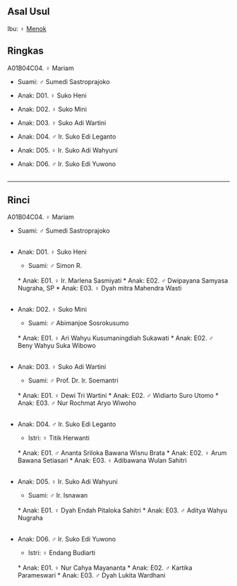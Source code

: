## Asal Usul

Ibu: ♀ [Menok][up] 

## Ringkas

A01B04C04. ♀ Mariam
	<br/>

*	Suami: ♂ Sumedi Sastroprajoko
	<br/>

*	Anak: D01. ♀ Suko Heni 
*	Anak: D02. ♀ Suko Mini
*	Anak: D03. ♀ Suko Adi Wartini
*	Anak: D04. ♂ Ir. Suko Edi Leganto
*	Anak: D05. ♀ Ir. Suko Adi Wahyuni
*	Anak: D06. ♂ Ir. Suko Edi Yuwono
	<br/><br/>

-- -- --

## Rinci

A01B04C04. ♀ Mariam
	<br/>

*	Suami: ♂ Sumedi Sastroprajoko
	<br/><br/>

*	Anak: D01. ♀ Suko Heni 
	*	Suami: ♂ Simon R.
	<br/>
	*	Anak: E01. ♀ Ir. Marlena Sasmiyati
	*	Anak: E02. ♂ Dwipayana Samyasa Nugraha, SP
	*	Anak: E03. ♀ Dyah mitra Mahendra Wasti
	<br/><br/>

*	Anak: D02. ♀ Suko Mini
	*	Suami: ♂ Abimanjoe Sosrokusumo
	<br/>
	*	Anak: E01. ♀ Ari Wahyu Kusumaningdiah Sukawati
	*	Anak: E02. ♂ Beny Wahyu Suka Wibowo
	<br/><br/>

*	Anak: D03. ♀ Suko Adi Wartini
	*	Suami: ♂ Prof. Dr. Ir. Soemantri
	<br/>
	*	Anak: E01. ♀ Dewi Tri Wartini
	*	Anak: E02. ♂ Widiarto Suro Utomo
	*	Anak: E03. ♂ Nur Rochmat Aryo Wiwoho
	<br/><br/>

*	Anak: D04. ♂ Ir. Suko Edi Leganto
	*	Istri: ♀ Titik Herwanti
	<br/>
	*	Anak: E01. ♂ Ananta Sriloka Bawana Wisnu Brata
	*	Anak: E02. ♀ Arum Bawana Setiasari
	*	Anak: E03. ♀ Adibawana Wulan Sahitri
	<br/><br/>

*	Anak: D05. ♀ Ir. Suko Adi Wahyuni
	*	Suami: ♂ Ir. Isnawan
	<br/>
	*	Anak: E01. ♀ Dyah Endah Pitaloka Sahitri
	*	Anak: E03. ♂ Aditya Wahyu Nugraha
	<br/><br/>

*	Anak: D06. ♂ Ir. Suko Edi Yuwono
	*	Istri: ♀ Endang Budiarti
	<br/>
	*	Anak: E01. ♀ Nur Cahya Mayananta
	*	Anak: E02. ♂ Kartika Parameswari
	*	Anak: E03. ♂ Dyah Lukita Wardhani
	<br/><br/>

[up]: https://github.com/epsi-rns/gitodipuro/blob/master/tree/A01/B04.md

